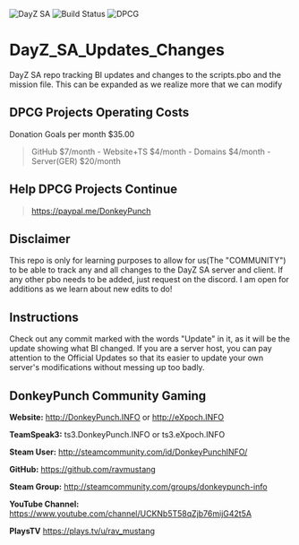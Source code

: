 ![DayZ SA](https://img.shields.io/badge/DayZ%20SA-0.63+-blue.svg) ![Build Status](https://img.shields.io/badge/Custom%20Build-passing-38AA38.svg) ![DPCG](https://img.shields.io/badge/DonkeyPunch%20Love-red.svg)

# DayZ_SA_Updates_Changes
DayZ SA repo tracking BI updates and changes to the scripts.pbo and the mission file. This can be expanded as we realize more that we can modify

## DPCG Projects Operating Costs
Donation Goals per month $35.00
> GitHub $7/month - Website+TS $4/month - Domains $4/month - Server(GER) $20/month

## Help DPCG Projects Continue
> https://paypal.me/DonkeyPunch

## Disclaimer
This repo is only for learning purposes to allow for us(The "COMMUNITY") to be able to track any and all changes to the DayZ SA server and client. If any other pbo needs to be added, just request on the discord. I am open for additions as we learn about new edits to do!

## Instructions
Check out any commit marked with the words "Update" in it, as it will be the update showing what BI changed. If you are a server host, you can pay attention to the Official Updates so that its easier to update your own server's modifications without messing up too badly.

## DonkeyPunch Community Gaming

**Website:** http://DonkeyPunch.INFO or http://eXpoch.INFO

**TeamSpeak3:** ts3.DonkeyPunch.INFO or ts3.eXpoch.INFO

**Steam User:** http://steamcommunity.com/id/DonkeyPunchINFO/

**GitHub:** https://github.com/ravmustang

**Steam Group:** http://steamcommunity.com/groups/donkeypunch-info

**YouTube Channel:** https://www.youtube.com/channel/UCKNb5T58qZjb76mijG42t5A

**PlaysTV** https://plays.tv/u/rav_mustang

